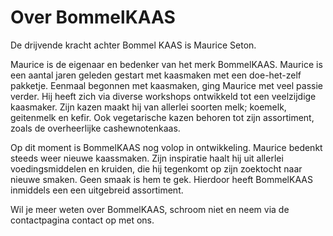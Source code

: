 # Over BommelKAAS

De drijvende kracht achter Bommel KAAS is Maurice Seton.

Maurice is de eigenaar en bedenker van het merk BommelKAAS. Maurice is een aantal jaren geleden gestart met kaasmaken met een doe-het-zelf pakketje. Eenmaal begonnen met kaasmaken, ging Maurice met veel passie verder. Hij heeft zich via diverse workshops ontwikkeld tot een veelzijdige kaasmaker. Zijn kazen maakt hij van allerlei soorten melk; koemelk, geitenmelk en kefir. Ook vegetarische kazen behoren tot zijn assortiment, zoals de overheerlijke cashewnotenkaas.

Op dit moment is BommelKAAS nog volop in ontwikkeling. Maurice bedenkt steeds weer nieuwe kaassmaken. Zijn inspiratie haalt hij uit allerlei voedingsmiddelen en kruiden, die hij tegenkomt op zijn zoektocht naar nieuwe smaken. Geen smaak is hem te gek. Hierdoor heeft BommelKAAS inmiddels een een uitgebreid assortiment.

Wil je meer weten over BommelKAAS, schroom niet en neem via de contactpagina contact op met ons. 